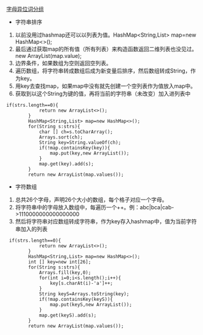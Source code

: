 [字母异位词分组](https://leetcode-cn.com/problems/group-anagrams/)

* 字符串排序

1. 以前没用过hashmap还可以以列表为值。HashMap<String,List> map=new HashMap<>();
2. 最后通过获取map的所有值（所有列表）来构造函数返回二维列表也没见过。new ArrayList(map.value);
3. 边界条件，如果数组为空则返回空列表。
4. 遍历数组，将字符串转成数组后成为新变量后排序，然后数组转成String，作为key。
5. 用key去查找map，如果map中没有就先创建一个空列表作为值放入map中。
6. 获取到以这个String为键的值，再将当前的字符串（未改变）加入进列表中

```
if(strs.length==0){
            return new ArrayList<>();
        }
        HashMap<String,List> map=new HashMap<>();
        for(String s:strs){
            char [] ch=s.toCharArray();
            Arrays.sort(ch);
            String key=String.valueOf(ch);
            if(!map.containsKey(key)){
                map.put(key,new ArrayList());
            }
            map.get(key).add(s);
        }
        return new ArrayList(map.values());
```

* 字符数组

1. 总共26个字母，声明26个大小的数组，每个格子对应一个字母。
2. 将字符串中的字母放入数组中，每遍历一个++。例：abc|bca|cab->1110000000000000000
3. 然后将字符串对应数组转成字符串，作为key存入hashmap中，值为当前字符串加入的列表

```
 if(strs.length==0){
            return new ArrayList<>();
        }
        HashMap<String,List> map=new HashMap<>();
        int [] key=new int[26];
        for(String s:strs){
            Arrays.fill(key,0);
            for(int i=0;i<s.length();i++){
                key[s.charAt(i)-'a']++;
            }
            String keyS=Arrays.toString(key);
            if(!map.containsKey(keyS)){
                map.put(keyS,new ArrayList());
            }
            map.get(keyS).add(s);
        }
        return new ArrayList(map.values());
```
